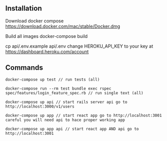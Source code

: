 Installation
------------

Download docker compose
https://download.docker.com/mac/stable/Docker.dmg

Build all images
docker-compose build

cp api/.env.example api/.env
change HEROKU_API_KEY to your key at https://dashboard.heroku.com/account

Commands
---------

```
docker-compose up test // run tests (all)
```

```
docker-compose run --rm test bundle exec rspec spec/features/login_feature_spec.rb // run single text (all)
```

```
docker-compose up api // start rails server api go to http://localhost:3000/v1/users
```

```
docker-compose up app // start react app go to http://localhost:3001 careful you will need api to hace proper working app
```

```
docker-compose up app api // start react app AND api go to http://localhost:3001
```
